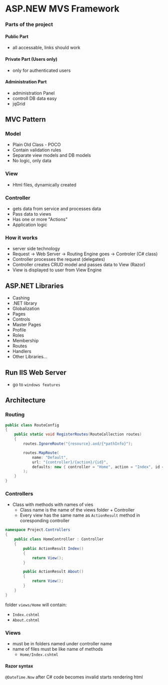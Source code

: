 # ASP.NEW MVS Framework

### Parts of the project 

#### Public Part
- all accessable, links should work

#### Private Part (Users only)
- only for authenticated users

#### Administration Part
- administration Panel
- controll DB data easy
- jqGrid

## MVC Pattern

### Model
- Plain Old Class - POCO
- Contain validation rules
- Separate view models and DB models
- No logic, only data

### View
- Html files, dynamically created

### Controller
- gets data from service and processes data
- Pass data to views
- Has one or more "Actions"
- Application logic

### How it works
- server side technology
- Request -> Web Server
  -> Routing Engine goes -> Controler (C# class)
- Controller processes the request (delegates)
- Controller creates CRUD model and passes data to View (Razor)
- View is displayed to user from View Engine

## ASP.NET Libraries
- Cashing
- .NET library
- Globalization
- Pages
- Controls
- Master Pages
- Profile
- Roles
- Membership
- Routes
- Handlers
- Other Libraries...

## Run IIS Web Server
- go to `windows features`


## Architecture

### Routing

```c#
public class RouteConfig
{
    public static void RegisterRoutes(RouteCollection routes)
    {
        routes.IgnoreRoute("{resource}.axd/{*pathInfo}");

        routes.MapRoute(
            name: "Default",
            url: "{controller}/{action}/{id}",
            defaults: new { controller = "Home", action = "Index", id = UrlParameter.Optional }
        );
    }
}
```
### Controllers
- Class with methods with names of vies
  - Class name is the name of the views folder + Controller
  - Every view has the same name as `ActionResult` method in coresponding controller

```c#
namespace Project.Controllers
{
    public class HomeController : Controller
    {
        public ActionResult Index()
        {
            return View();
        }

        public ActionResult About()
        {
            return View();
        }
    }
}
```
folder `views/Home` will contain:
- `Index.cshtml`
- `About.cshtml`

### Views
- must be in folders named under controller name
- name of files must be like name of methods
  - `Home/Index.cshtml`

#### Razor syntax
`@DateTime.Now` after C# code becomes invalid starts rendering html
 